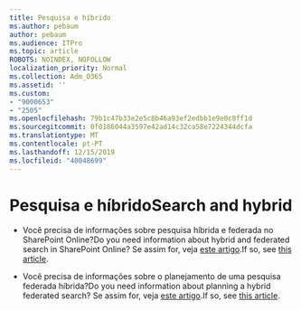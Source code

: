 ```yaml
---
title: Pesquisa e híbrido
ms.author: pebaum
author: pebaum
ms.audience: ITPro
ms.topic: article
ROBOTS: NOINDEX, NOFOLLOW
localization_priority: Normal
ms.collection: Adm_O365
ms.assetid: ''
ms.custom:
- "9000653"
- "2505"
ms.openlocfilehash: 79b1c47b33e2e5c8b46a93ef2edbb1e9e0c8ff1d
ms.sourcegitcommit: 0f0186044a3597e42ad14c32ca58e7224344dcfa
ms.translationtype: MT
ms.contentlocale: pt-PT
ms.lasthandoff: 12/15/2019
ms.locfileid: "40048699"
---
```

# <a name="search-and-hybrid"></a><span data-ttu-id="150b0-102">Pesquisa e híbrido</span><span class="sxs-lookup"><span data-stu-id="150b0-102">Search and hybrid</span></span>

- <span data-ttu-id="150b0-103">Você precisa de informações sobre pesquisa híbrida e federada no SharePoint Online?</span><span class="sxs-lookup"><span data-stu-id="150b0-103">Do you need information about hybrid and federated search in SharePoint Online?</span></span> <span data-ttu-id="150b0-104">Se assim for, veja [este artigo](https://docs.microsoft.com/sharepoint/hybrid/hybrid-search-in-sharepoint).</span><span class="sxs-lookup"><span data-stu-id="150b0-104">If so, see [this article](https://docs.microsoft.com/sharepoint/hybrid/hybrid-search-in-sharepoint).</span></span>

- <span data-ttu-id="150b0-105">Você precisa de informações sobre o planejamento de uma pesquisa federada híbrida?</span><span class="sxs-lookup"><span data-stu-id="150b0-105">Do you need information about planning a hybrid federated search?</span></span>  <span data-ttu-id="150b0-106">Se assim for, veja [este artigo](https://docs.microsoft.com/sharepoint/hybrid/plan-hybrid-federated-search).</span><span class="sxs-lookup"><span data-stu-id="150b0-106">If so, see [this article](https://docs.microsoft.com/sharepoint/hybrid/plan-hybrid-federated-search).</span></span>



